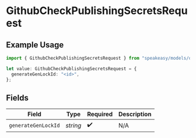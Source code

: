 # GithubCheckPublishingSecretsRequest

## Example Usage

```typescript
import { GithubCheckPublishingSecretsRequest } from "speakeasy/models/operations";

let value: GithubCheckPublishingSecretsRequest = {
  generateGenLockId: "<id>",
};
```

## Fields

| Field               | Type                | Required            | Description         |
| ------------------- | ------------------- | ------------------- | ------------------- |
| `generateGenLockId` | *string*            | :heavy_check_mark:  | N/A                 |
